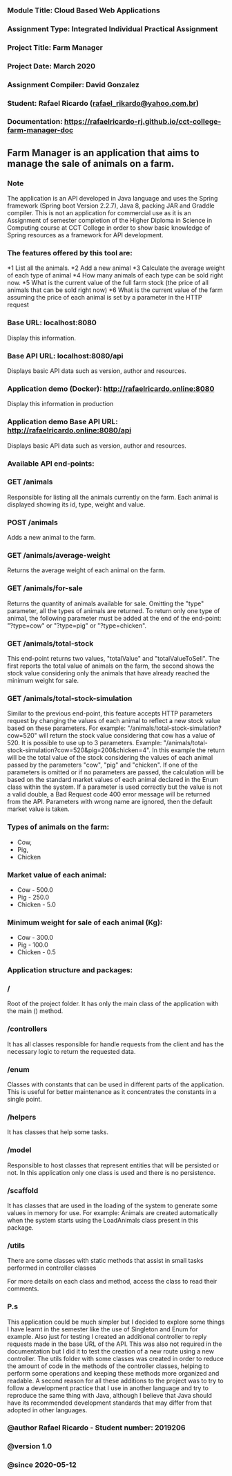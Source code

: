 
 
  ### Module Title: Cloud Based Web Applications
  ### Assignment Type: Integrated Individual Practical Assignment
  ### Project Title: Farm Manager
  ### Project Date: March 2020
  ### Assignment Compiler: David Gonzalez
  ### Student: Rafael Ricardo (rafael_rikardo@yahoo.com.br)
  ### Documentation: https://rafaelricardo-rj.github.io/cct-college-farm-manager-doc
 
  ## Farm Manager is an application that aims to manage the sale of animals on a farm.
 
  ### Note
  The application is an API developed in Java language and uses the Spring framework (Spring boot Version 2.2.7),
  Java 8, packing JAR and Graddle compiler. This is not an application for commercial use as it is an Assignment of
  semester completion of the Higher Diploma in Science in Computing course at CCT College in order to show basic
  knowledge of Spring resources as a framework for API development.
 
  ### The features offered by this tool are:
  *1 List all the animals.
  *2 Add a new animal
  *3 Calculate the average weight of each type of animal
  *4 How many animals of each type can be sold right now.
  *5 What is the current value of the full farm stock (the price of all animals that can be sold right now)
  *6 What is the current value of the farm assuming the price of each animal is set by a parameter in the HTTP request
 
  ### Base URL: localhost:8080
  Display this information.
 
  ### Base API URL: localhost:8080/api
  Displays basic API data such as version, author and resources.
  
  ### Application demo (Docker): http://rafaelricardo.online:8080
  Display this information in production
  
  ### Application demo Base API URL: http://rafaelricardo.online:8080/api
  Displays basic API data such as version, author and resources.
 
  ### Available API end-points:
 
  ### GET /animals
  Responsible for listing all the animals currently on the farm.
  Each animal is displayed showing its id, type, weight and value.
 
  ### POST /animals
  Adds a new animal to the farm.
 
  ### GET /animals/average-weight
  Returns the average weight of each animal on the farm.
 
  ### GET /animals/for-sale
  Returns the quantity of animals available for sale. Omitting the "type" parameter, all the types of animals are
  returned. To return only one type of animal, the following parameter must be added at the end of the
  end-point: "?type=cow" or "?type=pig" or "?type=chicken".
 
  ### GET /animals/total-stock
  This end-point returns two values, "totalValue" and "totalValueToSell". The first reports the total value of animals
  on the farm, the second shows the stock value considering only the animals that have already reached the minimum
  weight for sale.
 
  ### GET /animals/total-stock-simulation
  Similar to the previous end-point, this feature accepts HTTP parameters request by changing the values ​​of each
  animal to reflect a new stock value based on these parameters.
  For example: "/animals/total-stock-simulation?cow=520" will return the stock value considering that cow has a value of 520.
  It is possible to use up to 3 parameters.
  Example: "/animals/total-stock-simulation?cow=520&pig=200&chicken=4". In this example the return will be the total
  value of the stock considering the values ​​of each animal passed by the parameters "cow", "pig" and "chicken".
  If one of the parameters is omitted or if no parameters are passed, the calculation will be based on the standard
  market values ​​of each animal declared in the Enum class within the system. If a parameter is used correctly but
  the value is not a valid double, a Bad Request code 400 error message will be returned from the API.
  Parameters with wrong name are ignored, then the default market value is taken.
 
  ### Types of animals on the farm:
  * Cow,
  * Pig,
  * Chicken
 
  ### Market value of each animal:
  * Cow - 500.0
  * Pig - 250.0
  * Chicken - 5.0
 
  ### Minimum weight for sale of each animal (Kg):
  * Cow - 300.0
  * Pig - 100.0
  * Chicken - 0.5
 
  ### Application structure and packages:
 
  ### /
  Root of the project folder. It has only the main class of the application with the main () method.
 
  ### /controllers
  It has all classes responsible for handle requests from the client and has the necessary logic to return the requested data.
 
  ### /enum
  Classes with constants that can be used in different parts of the application. This is useful for better maintenance as it concentrates the constants in a single point.
 
  ### /helpers
  It has classes that help some tasks.
 
  ### /model
  Responsible to host classes that represent entities that will be persisted or not. In this application only one class is used and there is no persistence.
 
  ### /scaffold
  It has classes that are used in the loading of the system to generate some values in memory for use. For example: Animals are created automatically when the system starts using the LoadAnimals class present in this package.
 
  ### /utils
  There are some classes with static methods that assist in small tasks performed in controller classes
 
  For more details on each class and method, access the class to read their comments.
 
 
  ### P.s
 
  This application could be much simpler but I decided to explore some things I have learnt in the semester like the
  use of Singleton and Enum for example. Also just for testing I created an additional controller to reply requests
  made in the base URL of the API. This was also not required in the documentation but I did it to test the creation of
  a new route using a new controller.
  The utils folder with some classes was created in order to reduce the amount of code in the methods of the controller classes, helping to perform some operations and keeping these methods more organized and readable.
  A second reason for all these additions to the project was to try to follow a development practice that I use in another language and try to reproduce the same thing with Java, although I believe that Java should have its recommended development standards that may differ from that adopted in other languages.
 
  ### @author  Rafael Ricardo - Student number: 2019206
  ### @version 1.0
  ### @since   2020-05-12